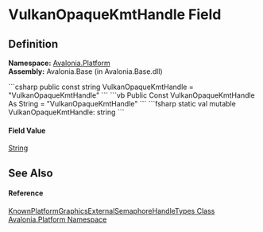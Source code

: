 # VulkanOpaqueKmtHandle Field




## Definition
**Namespace:** <a href="N_Avalonia_Platform">Avalonia.Platform</a>  
**Assembly:** Avalonia.Base (in Avalonia.Base.dll)

<Tabs groupId="api-code-preview">
<TabItem value="csharp" label="C#">
```csharp
public const string VulkanOpaqueKmtHandle = "VulkanOpaqueKmtHandle"
```
</TabItem>
<TabItem value="vb" label="VB">
```vb
Public Const VulkanOpaqueKmtHandle As String = "VulkanOpaqueKmtHandle"
```
</TabItem>
<TabItem value="fsharp" label="F#">
```fsharp
static val mutable VulkanOpaqueKmtHandle: string
```
</TabItem>
</Tabs>



#### Field Value
<a href="https://learn.microsoft.com/dotnet/api/system.string" target="_blank" rel="noopener noreferrer">String</a>

## See Also


#### Reference
<a href="T_Avalonia_Platform_KnownPlatformGraphicsExternalSemaphoreHandleTypes">KnownPlatformGraphicsExternalSemaphoreHandleTypes Class</a>  
<a href="N_Avalonia_Platform">Avalonia.Platform Namespace</a>  

